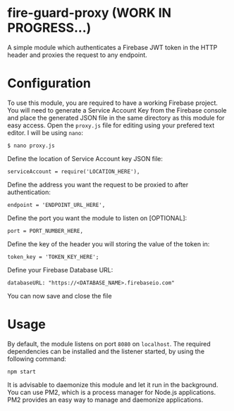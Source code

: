 # fire-guard-proxy (WORK IN PROGRESS...)
A simple module which authenticates a Firebase JWT token in the HTTP header and proxies the request to any endpoint.

# Configuration
To use this module, you are required to have a working Firebase project.
You will need to generate a Service Account Key from the Firebase console and place the generated JSON file in the same directory as this module for easy access.
Open the `proxy.js` file for editing using your prefered text editor. I will be using `nano`:
```
$ nano proxy.js
```

Define the location of Service Account key JSON file:
```
serviceAccount = require('LOCATION_HERE'),
```

Define the address you want the request to be proxied to after authentication:
```
endpoint = 'ENDPOINT_URL_HERE',
```

Define the port you want the module to listen on [OPTIONAL]:
```
port = PORT_NUMBER_HERE,
```

Define the key of the header you will storing the value of the token in:
```
token_key = 'TOKEN_KEY_HERE';
```

Define your Firebase Database URL:
```
databaseURL: "https://<DATABASE_NAME>.firebaseio.com"
```

You can now save and close the file

# Usage
By default, the module listens on port `8080` on `localhost`.
The required dependencies can be installed and the listener started, by using the following command:
```
npm start
```
It is advisable to daemonize this module and let it run in the background.
You can use PM2, which is a process manager for Node.js applications. PM2 provides an easy way to manage and daemonize applications.

